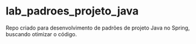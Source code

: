 # lab_padroes_projeto_java
Repo criado para desenvolvimento de padrões de projeto Java no Spring, buscando otimizar o código.
